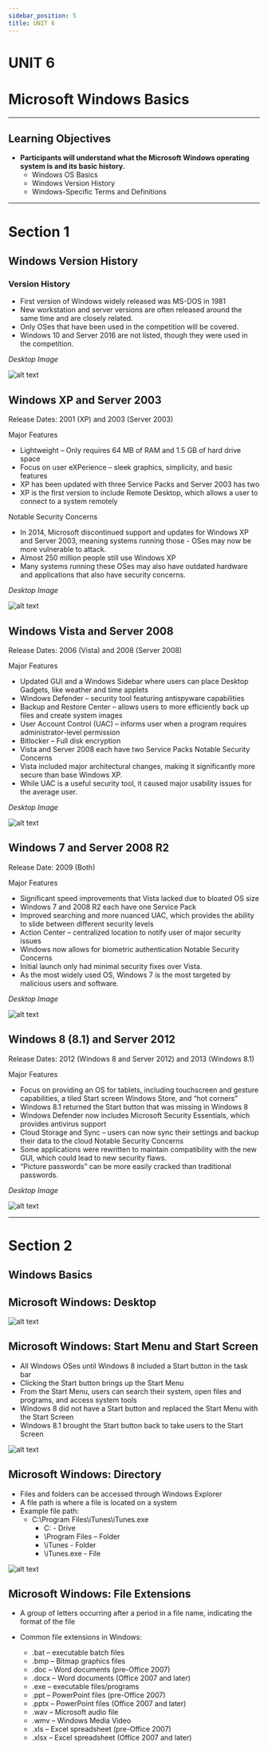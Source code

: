 ```yaml
---
sidebar_position: 5
title: UNIT 6
---
```

# UNIT 6
# Microsoft Windows Basics
---
## Learning Objectives
- **Participants will understand what the Microsoft Windows operating system is and its basic history.**
    - Windows OS Basics
    - Windows Version History
    - Windows-Specific Terms and Definitions
---
# Section 1

## Windows Version History

### Version History
- First version of Windows widely released was MS-DOS in 1981
- New workstation and server versions are often released around the same time and are closely related.
- Only OSes that have been used in the
competition will be covered.
- Windows 10 and Server 2016 are not
listed, though they were used in the 
competition.

*Desktop Image*

![alt text](image.png)

## Windows XP and Server 2003

Release Dates: 2001 (XP) and 2003 (Server 2003)

Major Features
- Lightweight – Only requires 64 MB of RAM and 1.5 GB of hard drive space
- Focus on user eXPerience – sleek graphics, simplicity, and basic features
- XP has been updated with three Service Packs and Server 2003 has two
- XP is the first version to include Remote Desktop, which allows a user to connect to a system remotely

Notable Security Concerns
- In 2014, Microsoft discontinued support and updates for Windows XP and Server 2003, meaning systems running those - OSes may now be more vulnerable to attack.
- Almost 250 million people still use Windows XP
- Many systems running these OSes may also have outdated hardware and applications that also have security concerns.

*Desktop Image*

![alt text](image-1.png)

## Windows Vista and Server 2008

Release Dates: 2006 (Vista) and 2008 (Server 2008)

Major Features
- Updated GUI and a Windows Sidebar where users can place Desktop Gadgets, like weather and time applets
- Windows Defender – security tool featuring antispyware capabilities
- Backup and Restore Center – allows users to more efficiently back up files and create system images
- User Account Control (UAC) – informs user when a program requires administrator-level permission
- Bitlocker – Full disk encryption
- Vista and Server 2008 each have two Service Packs 
Notable Security Concerns
- Vista included major architectural changes, making it significantly more secure than base Windows XP.
- While UAC is a useful security tool, it caused major usability issues for the average user.

*Desktop Image*

![alt text](image-2.png)

## Windows 7 and Server 2008 R2

Release Date: 2009 (Both)

Major Features
- Significant speed improvements that Vista lacked due to bloated OS size
- Windows 7 and 2008 R2 each have one Service Pack
- Improved searching and more nuanced UAC, which provides the ability to slide between different security levels
- Action Center – centralized location to notify user of major security issues
- Windows now allows for biometric authentication
Notable Security Concerns
- Initial launch only had minimal security fixes over Vista.
- As the most widely used OS, Windows 7 is the most targeted by malicious users and software.

*Desktop Image*

![alt text](image-3.png)

## Windows 8 (8.1) and Server 2012

Release Dates: 2012 (Windows 8 and Server 2012) and 2013 (Windows 8.1)

Major Features
- Focus on providing an OS for tablets, including touchscreen and gesture capabilities, a tiled Start screen Windows Store, and “hot corners”
- Windows 8.1 returned the Start button that was missing in Windows 8
- Windows Defender now includes Microsoft Security Essentials, which provides antivirus support
- Cloud Storage and Sync – users can now sync their settings and backup their data to the cloud
Notable Security Concerns
- Some applications were rewritten to maintain compatibility with the new GUI, which could lead to new security flaws.
- “Picture passwords” can be more easily cracked than traditional passwords.

*Desktop Image*

![alt text](image-4.png)

---
# Section 2

## Windows Basics

## Microsoft Windows: Desktop

![alt text](image-5.png)

## Microsoft Windows: Start Menu and Start Screen

- All Windows OSes until Windows 8 included a Start button in the task bar
- Clicking the Start button brings up the Start Menu
- From the Start Menu, users can search their system, open files and programs, and access system tools
- Windows 8 did not have a Start button and replaced the Start Menu with the Start Screen
- Windows 8.1 brought the Start button back to take users to the Start Screen

![alt text](image-6.png)

## Microsoft Windows: Directory

- Files and folders can be accessed through Windows Explorer
- A file path is where a file is located on a system
- Example file path:
    - C:\Program Files\iTunes\iTunes.exe
        - C:  - Drive
        - \Program Files – Folder
        - \iTunes - Folder
        - \iTunes.exe - File

![alt text](image-7.png)

## Microsoft Windows: File Extensions

- A group of letters occurring after a period in a file name, indicating the format of the file
- Common file extensions in Windows:

    - .bat – executable batch files
    - .bmp – Bitmap graphics files
    - .doc – Word documents (pre-Office 2007)
    - .docx – Word documents (Office 2007 and later)
    - .exe – executable files/programs
    - .ppt – PowerPoint files (pre-Office 2007)
    - .pptx – PowerPoint files (Office 2007 and later) 
    - .wav – Microsoft audio file
    - .wmv – Windows Media Video
    - .xls – Excel spreadsheet (pre-Office 2007)
    - .xlsx – Excel spreadsheet (Office 2007 and later)